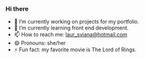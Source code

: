 ### Hi there 



- 🔭 I’m currently working on projects for my portfolio.
- 🌱 I’m currently learning front end development.
- 📫 How to reach me: laur_sviana@hotmail.com
- 😄 Pronouns: she/her
- ⚡ Fun fact: my favorite movie is The Lord of Rings.

